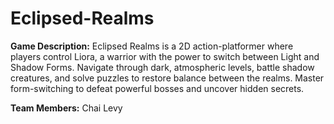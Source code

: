 # Eclipsed-Realms
**Game Description:** Eclipsed Realms is a 2D action-platformer where players control Liora, a warrior with the power to switch between Light and Shadow Forms. Navigate through dark, atmospheric levels, battle shadow creatures, and solve puzzles to restore balance between the realms. Master form-switching to defeat powerful bosses and uncover hidden secrets.

**Team Members:** Chai Levy
